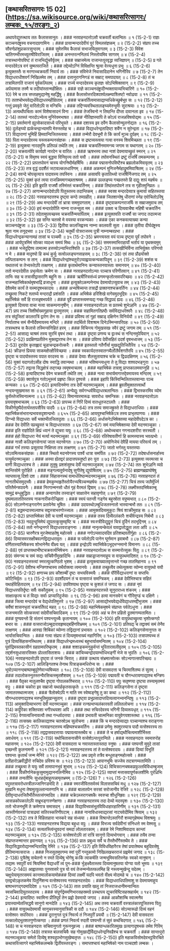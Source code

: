 ## [कथासरितसागरः 15 02] (https://sa.wikisource.org/wiki/कथासरित्सागरः/लम्बकः_१५/तरङ्गः_२)

अथापरेद्युरुत्थाय ततः कैलाससानुतः । ### नरवाहनदत्तोऽसौ चक्रवर्ती बलान्वितः ॥ १ (15-2-1)
राज्ञः काञ्चनदंष्ट्रस्य वचनादग्रगामिनः । ### प्रायान्मन्दरदेवीयं पुरं विमलसंज्ञकम् ॥ २ (15-2-2)
संप्राप तच्च सौवर्णप्रांशुप्राकारसुन्दरम् । ### सुमेरुमिव कैलासं सभाजयितुमागतम् ॥ ३ (15-2-3)
विवेश चातिगम्भीरमच्युतश्रीविराजितम् । ### अनन्तरत्ननिलयं निस्तोयमिव सागरम् ॥ ४ (15-2-4)
तत्रास्थानोपविष्टं तं राजभिर्द्युचरैर्वृतम् । ### सम्राजमेत्य राजान्तःपुरवृद्धा व्यजिज्ञपन् ॥  (15-2-5)
प्र गते मन्दरदेवेऽत्र वनं युष्मत्पराजिते । ### तद्देव्योऽग्निं विविक्षन्ति श्रुत्वा वेत्त्यधुना प्रभुः ॥ ६ (15-2-6)
इत्युक्तस्तैः स मरणाच्चक्रवर्ती निवार्य ताः । ### संविभेजे निवासादिदानेन भगिनीरिव ॥ ७ (15-2-7)
तेन विद्याधराधीशवर्गं निखिलमेव तम् । ### दत्तानुरागनिगडं स सम्राट् समपादयत् ॥ ८ (15-2-8)
तं च तत्रामितगतिं राजानं पूर्वकल्पितम् । ### राज्ये मन्दरदेवस्य कृतज्ञः सोऽभिषिक्तवान् ॥ ९ (15-2-9)
अर्पयामास तस्मै च तदीयांस्तान्महीक्षितः । ### राज्ञे काञ्चनदंष्ट्रादीन्भक्तायाव्यभिचारिणे ॥ १० (15-2-10)
रेमे च तत्र सप्ताहमुद्यानेषु महर्द्धिषु । ### कैलासोत्तरदिक्पार्श्वलक्ष्म्याश्लिष्टो नवोढया ॥ ११ (15-2-11)
ततश्चोभयवेद्यर्धविद्याधरमहीक्षिताम् । ### चक्रवर्तित्वमासाद्याप्यधिकेच्छुर्बभूव सः ॥ १२ (15-2-12)
गन्तुं प्रववृते जेतुं वारितोऽपि स मन्त्रिभिः । ### तद्दिग्व्यवस्थितालङ्घ्यमेरुभूमीः  सुराश्रयाः ॥ १३ (15-2-13)
अत्यर्थोपचिताः कामं विशेषासादनं विना । ### तेजस्विनो न तिष्ठन्ति दीप्ता दावानला इव ॥ १४ (15-2-14)
ततस्तं नारदोऽभ्येत्य मुनिरेवमभाषत । ### नीतिज्ञस्यापि ते कोऽयं राजन्नविषयोद्यमः ॥ १५ (15-2-15)
प्रवर्तमानो ह्युत्सेकादसाध्ये परिभूयते । ### दशास्य इव दर्पेण कैलासोन्मूलनोद्यतः ॥ १६ (15-2-16)
दुर्लङ्घ्यो ह्यर्कचन्द्राभ्यामपि मेरुस्तवेह च । ### विद्याधरेन्द्रतादिष्टा शर्वेण न सुरेन्द्रता ॥ १७ (15-2-17)
विद्याराणां भूमिर्हि हिमवान्विजितस्त्वया । ### तन्मेरौ देवभूमौ ते किं कार्यं मुञ्च दुर्ग्रहम् ॥ १८ (15-2-18)
पिता मन्दरदेवस्य यस्त्वकम्पनसंज्ञकः । ### स द्रष्टव्यस्त्वया गत्वा वनस्य शिवमिच्छता ॥ १९ (15-2-19)
इत्युक्त्वा नारदमुनिः प्रतिपन्नं तथेति तम् । ### चक्रवर्तिनमामन्त्र्य जगाम स यथागतम् ॥ २० (15-2-20)
चक्रवर्त्यपि कार्यज्ञो नारदेन च वारितः । ### ऋषभस्य तथा नाशं देवमायाच्छ्रुतं स्मरन् ॥ २१ (15-2-21)
स विमृश्य स्वयं बुद्ध्या विनिवृत्त्य ततो ययौ । ### तपोवनस्थितं द्रष्टुं राजर्षिं तमकम्पनम् ॥ २२ (15-2-22)
प्रापत्तपोवनं चास्य योगनिष्ठैर्महर्षिभिः । ### पद्मासनोपविष्टैश्च ब्रह्मलोकमिवावृतम् ॥ २३ (15-2-23)
तत्र वृद्धं ददर्शैतं जटावल्कलधारिणम् । ### अकम्पनं मुनिजनैर्महाद्रुममिवाश्रितम् ॥ २४ (15-2-24)
ववन्दे चोपसृत्यात्र पादावस्य तपस्विनः । ### असावपि कृतातिथ्यो राजर्षिर्निजगाद तम् ॥ २५ (15-2-25)
युक्तं कृतं त्वया राजन्निममागच्छताश्रमम् । ### उल्लङ्घ्य गच्छतस्ते हि दद्युः शापं महर्षयः ॥ २६ (15-2-26)
इति ब्रुवति राजर्षौ तस्मिंस्तं चक्रवर्तिनम् । ### तिष्ठंस्तपोवने तत्र स गृहीतमुनिव्रतः ॥ २७ (15-2-27)
आगान्मन्दरदेवोऽपि पितुस्तस्य तदान्तिकम् । ### स्वस्रा मन्दरदेव्यात्र कुमार्या सहितस्तया ॥ २८ (15-2-28)
नरवाहनदत्तश्च दृष्ट्वा कण्ठे तमग्रहीत् । ### जितशान्तेषु धीराणां स्नेह एवोचितोऽरिषु ॥ २९ (15-2-29)
अथ मन्दरदेवीं तां भ्रात्रा सममुपागताम् । ### दृष्ट्वाकम्पनराजर्षिः स सम्राजमुवाच तम् ॥ ३० (15-2-30)
इयं मन्दरदेवीति नाम्ना राजन्सुता मम । ### उक्ता च दिव्यवाचैषा महिषी चक्रवर्तिनः ॥ ३१ (15-2-31)
तदेतामुपयच्छस्व चक्रवर्तिन्मयार्पिताम् । ### इत्युक्तवति राजर्षौ सा जगाद तदात्मजा ॥ ३२ (15-2-32)
इह सन्ति चतस्रो मे वयस्या वरकन्यकाः । ### एका कनकवत्याख्या कन्या काञ्चनदंष्ट्रजा ॥ ३३ (15-2-33)
द्वितीया कालजिह्वस्य नाम्ना कालवती सुता । ### तृतीया दीर्घदंष्ट्रस्य श्रुता नाम तनूद्भवा ॥ ३४ (15-2-34)
चतुर्थी पोत्रराजस्य पुत्री नाम्नाम्बरप्रभा । ### विद्याधरेन्द्रकन्यानामहं तासां च पञ्चमी ॥ ३५ (15-2-35)
भ्रमन्त्यस्ता वयं पञ्च दृष्ट्वा पूर्वं तपोवने । ### आर्यपुत्रमिमं सोत्का व्यदध्म समयं मिथः ॥ ३६ (15-2-36)
सममस्माभिराहार्यो भर्तायं या पृथक्त्वमुम् । ### भजेदुद्दिश्य तामात्मा हत्तव्योऽन्याभिराश्विति ॥ ३७ (15-2-37)
तत्सखीभिर्विना ताभिर्युक्तः परिणयो न मे । ### मादृश्यो हि कथं कुर्युः सत्वोल्लङ्घनसाहसम् ॥ ३८ (15-2-38)
एवं तया प्रौढयोक्ते तत्पिताकम्पनः स तान् । ### विद्याधरेन्द्रांश्चतुरोऽप्याह्वयत्कन्यकापितॄन् ॥ ३९ (15-2-39)
शशंस च यथातत्त्वं स तेभ्यस्तेऽपि तत्क्षणम् । ### कृतार्थमानिनः कन्यास्तनयास्ताः समानयन् ॥ ४० (15-2-40)
ततो मन्दरदेवीतः प्रभृत्येताः क्रमेण सः । ### नरवाहनदत्तोऽन्याः पञ्चात्र परिणीतवान् ॥ ४१ (15-2-41)
ताभिः सह च तत्रासीद्वासराणि बहूनि सः । ### ऋषींस्त्रिसंध्यं प्रणमन्कृतोत्सवपरिच्छदः ॥ ४२ (15-2-42)
राजन्महाभिषेकार्थमृषभाद्रिं व्रजाधुना । ### इत्युक्तेऽकम्पनेनाथ देवमायोऽप्युवाच तम् ॥ ४३ (15-2-43)
देवैवमेव कार्यं ते यस्मादृषभकादयः । ### अभ्यषिच्यन्त तत्राद्रौ प्राक्तनाश्चक्रवर्तिनः ॥ ४४ (15-2-44)
तच्छ्रुत्वा निकटे श्लाघ्ये मन्दराद्रौ प्रशंसति । ### अभिषेकं हरिशिखे वागेवमुदभूद्दिवः ॥ ४५ (15-2-45)
महाभिषेकं सर्वे हि राजन्नृषभपर्वते । ### पूर्वे प्राप्तास्त्वमप्यद्य गच्छ सिद्धपदं ह्यदः ॥ ४६ (15-2-46)
इत्युक्तो दिव्यया वाचा नत्वा साकम्पनानृषीन् । ### नरवाहनदत्तोऽतः स प्रतस्थे शुभेऽहनि ॥ ४७ (15-2-47)
प्राप तच्च त्रिशीर्षाख्यगुहाया द्वारमुत्तरम् । ### सहामितगतिप्रष्ठैः सर्वविद्याधरेश्वरैः ॥ ४८ (15-2-48)
तत्र संपूजितां कालरात्रिं द्वारेण तेन सः । ### प्रविश्य तां गुहां सम्राड् दक्षिणेन विनिर्ययौ ॥ ४९ (15-2-49)
निर्यातश्च समं सैन्यैर्देवमायस्य मन्दिरे । ### तदर्थितो विशश्राम दिनेऽस्मिन्सपरिग्रहः ॥ ५० (15-2-50)
तत्रस्थश्च स कैलासे तस्मिन्संनिहितं हरम् । ### विचिन्त्य गोमुखसखः स्वैरं द्रष्टुं जगाम तम् ॥ ५१ (15-2-51)
आसाद्य चाश्रमं तस्य सुरभिं वृषभं तथा । ### दृष्ट्वा प्रणम्य च द्वाःस्थं स नन्दिनमुपेयिवान् ॥ ५२ (15-2-52)
प्रदक्षिणप्रतीतेन मुक्तद्वारश्च तेन सः । ### प्रविश्य देवीसहितं ददर्श वृषभध्वजम् ॥ ५३ (15-2-53)
दूरादेव कृताह्लादं चूडाचन्द्रकरोत्करैः । ### इतस्ततो गतैर्गौर्या मुखद्युतिजितैरिव ॥ ५४ (15-2-54)
क्रीडन्तं प्रियया साकमक्षैरक्षैरिवेच्छया । ### स्वकार्यदत्तस्वातन्त्र्यैर्लोलैर्वशगतैरपि ॥ ४५ (15-2-55)
दृष्ट्वा च पादयोस्तस्य पपात वरदस्य सः । ### देव्याः शैलसुतायाश्च चक्रे च द्विःप्रदक्षिणम् ॥ ५६ (15-2-56)
युक्तं यदागतोऽसीह दोषः स्याद्धि तवान्यथा । ### भविष्यन्त्यधुना ते तु विद्याः शश्वदभङ्गुराः ॥ ५७ (15-2-57)
तद्वत्स सिद्धक्षेत्रं तद्गच्छ त्वमृषभाचलम् । ### महाभिषेकं तत्राशु प्राप्तकालमवाप्नुहि ॥ ५८ (15-2-58)
इत्यादिष्टश्च देवेन चक्रवर्ती तथेति तम् । ### नत्वा सभार्यमागात्तद्देवमायस्य मन्दिरम् ॥ ५९ (15-2-59)
क्वार्यपुत्र गतोऽभूस्त्वं प्रहृष्टः किल दृश्यसे । ### इहापि किंस्विन्मिलितास्तवान्याः पञ्च कन्यकाः ॥ ६० (15-2-60)
इत्यादिनर्मणा तत्र देवीं मदनमञ्चुकाम् । ### ब्रुवतीमुक्ततत्त्वार्थो नन्दयन्सुखमास्त सः ॥ ६१ (15-2-61)
अन्येद्युः सर्वगन्धर्वविद्याधरबलान्वितः । ### द्विभास्करमिव व्योम कुर्वंस्तेजस्विनात्मना ॥ ६२ (15-2-62)
विमानवरमारूढः सावरोधः समन्त्रिकः । ### नरवाहनदत्तोऽतः प्रययावृषभाचलम् ॥ ६३ (15-2-63)
प्रापच्च तं गिरिं दिव्यं वातधूतजटालतैः । ### विकीर्णपुष्पैर्दत्तार्घस्तापसैरिव पादपैः ॥ ६४ (15-2-64)
तत्र तस्य समाजह्रुस्ते ते विद्याधराधिपाः । ### महाभिषेकसंभारान्प्रभावसदृशान्प्रभोः ॥ ६५५ (15-2-65)
आययुश्चाभिषेकेऽत्र तस्य प्राभृतपाणयः । ### दिग्भ्यो विद्याधराः सर्वे भक्तभीतजितादृताः ॥ ६६ (15-2-66)
अर्धासनेऽभिषेक्तव्या महादेवीपदेऽत्र का । ### देव देवीति पप्रच्छुस्तं च विद्याधरास्ततः ॥ ६७ (15-2-67)
समं मयाभिषेक्तव्या देवी मदनमञ्चुका । ### इति राज्ञोदिते क्षिप्रं ध्यानं ते द्युचरा ययुः ॥ ६८ (15-2-68)
अथोच्चचार गगनादशरीरा सरस्वती । ### हंहो विद्याधरा नेयं मर्त्या मदनमञ्चुका ॥ ६९ (15-2-69)
रतिरेषावतीर्णा हि कामस्यास्य भवत्प्रभोः । ### नासौ कलिङ्गसेनायां जाता मदनवेगतः ॥ ७० (15-2-70)
अयोनिजेयं देवैर्हि मायया परिवर्त्य तम् । ### गर्भं तस्याः प्रसूताया निक्षिप्ता तत्र तत्क्षणम् ॥ ७१ (15-2-71)
जातो भर्गस्तु यस्तस्याः सोऽयमित्यकसंज्ञकः । ### स्थितो मदनवेगस्य पार्श्वे धात्रा समर्पितः ॥ ७२ (15-2-72)
तदेषार्धासनार्हास्य पत्युर्मदनमञ्चुका । ### अस्या ह्येतद्वरं प्रादात्तपस्तुष्टो हरः पुरा ॥ ७३ (15-2-73)
इत्युक्त्वा व्यरमत्सा च वाणी विद्याधराश्च ते । ### तुतुषुः प्रशशंसुश्च देवीं मदनमञ्जुकाम् ॥ ७४ (15-2-74)
ततः शुभेऽहनि व्यग्रे शान्तिसोमे पुरोहिते । ### मङ्गल्यतूर्यनादेषु सुगीतेषु द्युयोषिताम् ॥ ७५ (15-2-75)
ब्राह्मणब्रह्मघोषेषु व्याप्तवत्सु दिशो दश । ### सिंहासनस्थं वामार्धतिष्ठन्मदनमञ्चुकम् ॥ ७६ (15-2-76)
नरवाहनदत्तं तं नानातीर्थसमुद्भवैः । ### हेमकुम्भाहृतैस्तोयैरभ्यषिञ्चन्महर्षयः ॥ ७७ (15-2-77)
चित्रं तस्य जलैर्मूर्ध्नि पतितैर्मन्त्रपावनैः । ### निरगान्मनसो धौतं गृहं वैरमलं द्विषाम् ॥ ७८ (15-2-78)
लक्ष्मीस्तदभिषेकाम्बु सामुद्रं बन्धुबुद्धितः । ### अन्वागतेव तस्याङ्गं साक्षात्तेन सहावृणोत् ॥ ७९ (15-2-79)
पुष्पमालाततिस्तस्य नाकनारीकरोज्झिता । ### स्वयं पतन्ती गङ्गेव बहुस्रोता वपुष्यभात् ॥ ८० (15-2-80)
सोऽरुणेनाङ्गरागेण प्रतापेनेव भूषितः । ### उदयस्थोऽम्बुधिजलस्नातो भास्वान्बभौ ततः ॥ ८१ (15-2-81)
बद्धमन्दारमाल्यश्च सद्वस्त्राभरणोज्ज्वलः । ### आमुक्तदिव्यमुकुटः श्रियं शाक्रीमुवाह सः ॥ ८२ (15-2-82)
प्राप्ताभिषेका देवी च पार्श्वे मदनमञ्चुका । ### तस्य दिव्यैरलंकारैः शचीवेन्द्रस्य निर्बभौ ॥ ८३ (15-2-83)
नददुन्दुभिमेघं द्युपतत्कुसुमवृष्टि च । ### स्वःस्त्रीविद्युद्वृत्तं चित्रं दुर्दिनं तदभूद्दिनम् ॥ ८४ (15-2-84)
ततो नगेन्द्रनगरे विद्याधरवराङ्गनाः । ### नानृत्यन्केवलं यावद्वातोद्धूता लता अपि ॥ ८५ (15-2-85)
चारणैरत्र मुरजेष्वाहतेषु महोत्सवे । ### नगोऽप्यवादयदिव प्रतिशब्दवतीर्गुहाः ॥ ८६ (15-2-86)
दिव्यासवरसक्षीबवल्गद्विद्याधरावृतः । ### स पर्वतोऽपि पानेन घूर्णमान इवाबभौ ॥ ८७ (15-2-87)
वर्णितास्याभिषेकस्य शोभानेनैव वीक्ष्य यत् । ### इन्द्रोऽपि स्वाभिषेकेऽभूद्भग्नमानो विमानगः ॥ ८८ (15-2-88)
एवं प्राप्तयथाभीष्टचक्रवर्त्यभिषेचनः । ### नरवाहनदत्तोऽथ स सस्मारोत्सुकः पितुः ॥ ८९ (15-2-89)
संमन्त्र्य च समं सद्यः सचिवैर्गोमुखादिभिः । ### सम्राड्राजानमाहूय स वायुपथमादिशत् ॥ ९० (15-2-90)
नरवाहनदत्तस्त्वां स्मरत्युत्कण्ठितो भृशम् । ### इत्युक्त्वाख्यातवृत्तान्तो गच्छ तातमिहानय ॥ ९१ (15-2-91)
देवीश्च मन्त्रिणश्चास्य तथैवोक्त्वा त्वमानयेः । ### तच्छ्रुत्वैव तथेत्युक्त्वा व्योम्ना वायुपथो ययौ ॥ ९२ (15-2-92)
क्षणाच्च प्राप कौशाम्बीं दृष्टः सभयविस्मयैः । ### पौरैर्विद्याधराणां स सप्तभिः कोटिभिर्वृतः ॥ ९३ (15-2-93)
ददर्शोदयनं तं च वत्सराजं समन्त्रिकम् । ### देवीभिश्चात्र सहितं यथार्हविहितादरम् ॥ ९४ (15-2-94)
उपविश्याथ पृष्ट्वा च कुशलं तं जगाद सः । ### नृपं विद्याधरपतिर्दृष्टः सर्वैः सकौतुकम् ॥ ९५ (15-2-95)
नरवाहनदत्तस्ते सूनुराराध्य शंकरम् । ### साक्षात्कृत्य च तं विद्याः सर्वाः प्राप्यारिदुर्जयाः ॥ ९६ (15-2-96)
हत्वा मानसवेगं च गौरिमुण्डं च दक्षिणे । ### जित्वा मन्दरदेवं च वेद्यर्धपतिमुत्तरे ॥ ९७ (15-2-97)
आसाद्योभयवेद्यर्धविद्याधरमद्दीभुजाम । ### सर्वेषां शासनभृतां चक्रवर्तिपदं महत् ॥ ९८ (15-2-98)
महाभिषेकमृषभे संप्राप्तः पर्वतेऽधुना । ### राजन्स्मरति सोत्कस्त्वां सदेवीसचिवादिकम् ॥ ९९ (15-2-99)
अहं च तेन प्रहितो द्रुतमागम्यतामितः । ### पुण्यवन्तो हि संतानं पश्यन्त्युच्चैः कृतान्वयम् ॥ १०० (15-2-100)
इति वायुपथाच्छ्रुत्वा भृशोत्कण्ठो बभार सः । ### वत्सराजोऽम्बुदारावहृष्यद्बर्हिणविभ्रमम् ॥ १०१ (15-2-101)
प्रतिपद्य च तद्वाक्यं समं तेनैव तत्क्षणम् । ### आरुह्य शिबिकां व्योम्ना तद्विद्यानां प्रभावतः ॥ १०२ (15-2-102)
कलिङ्गसेनानुगतः स भार्यासचिवान्वितः । ### गत्वा संप्राप तं दिव्यमृषभाख्यं महागिरिम् ॥ १०३ (15-2-103)
तत्रापश्यच्च तं पुत्रं दिव्यसिंहासनस्थितम् । ### विद्याधरेन्द्रमध्यस्थं बहुभार्यासमन्वितम् ॥ १०४ (15-2-104)
पूर्वाद्रिमस्तकासीनं ग्रहग्रामपरिष्कृतम् । ### शशाङ्कमनुकुर्वन्तं भूरितारावलीवृतम् ॥ १०५ (15-2-105)
तद्दर्शनसुधासारसिक्तः प्रोल्लासिताशयः । ### कांचिच्चन्द्रोदयाम्भोधिभङ्गीं भेजे स भूपतिः ॥ १०६ (15-2-106)
नरवाहनदत्तोऽपि दृष्ट्वा तं जनकं चिरात् । ### उत्थाय संभ्रमात्सोत्कः सोऽभ्यगात्सपरिच्छदः ॥ १०७ (15-2-107)
आलिङ्गितश्च तेनाथ पित्राङ्कमधिरोप्य सः । ### भूयोऽप्यानन्दबाष्पाम्बुपूरेणेवाभ्यषिच्यत ॥ १०८ (15-2-108)
देवी वासवदत्ता च चिरमाश्लिष्य तं सुतम् । ### तदालोकस्नुतस्तन्यैरसिचत्स्मृतशैशवम् ॥ १०९ (15-2-109)
पद्मावती च यौगन्धरायणाद्याश्च मन्त्रिणः । ### पैतृका मातुलश्चैव दृष्ट्वा गोपालकश्चिरात् ॥ ११० (15-2-110)
पपुः सतृष्णया दृष्ट्या तस्यामृतमयं वपुः । ### चकोरा इव सम्राजो यथार्हकृतसत्कृतेः ॥ १११ (15-2-111)
कलिङ्गसेना तं दृष्ट्वा जामातरमथात्मजाम् । ### त्रैलोक्येऽपि न माति स्म स्वेष्वङ्गेषु तु का कथा ॥ ११२ (15-2-112)
यौगन्धरायणाद्याश्च मरुभूतिमुखान्सुतान् । ### दृष्ट्वा प्रभुप्रसादाप्तदिव्यत्वानभ्यनन्दिषुः ॥ ११३ (15-2-113)
आमुक्तदिव्याभरणा देवी मदनमञ्चुका । ### रत्नप्रभाप्यलंकारवती ललितलोचना ॥ ११४ (15-2-114)
कर्पूरिका शक्तियशा भगीरथयशा अपि । ### तथा रुचिरदेवस्य भगिनी दिव्यरूपधृत् ॥ ११५ (15-2-115)
वेगवत्यजिनावत्यौ तथा गन्धर्वदत्तया । ### प्रभावती चात्मनिका वायुवेगयशास्तथा ॥ ११६ (15-2-116)
तत्सख्यः कालिकाद्याश्च चतस्रोऽथ सुलोचना । ### किं च मन्दरदेव्याद्याः पञ्चान्याश्च वराङ्गनाः ॥ ११७ (15-2-117)
नरवाहनदत्तस्य महिष्यश्चक्रवर्तिनः । ### प्रणेमुः श्वशुरस्यात्र पादौ वत्सेश्वरस्य ताः ॥ ११८ (15-2-118)
तद्वद्वासवदत्तायाः पद्मावत्यास्तथैव च । ### ते च हर्षाद्यथौचित्यमाशीर्भिस्ता अवर्धयन् ॥ ११९ (15-2-119)
यथोचितासनासीने वत्सेशेऽन्तःपुरान्विते । ### नरवाहनदत्तः स्वमारुरोह महासनम् ॥ १२० (15-2-120)
देवी वासवदत्ता च नवास्तास्तास्तदा स्नुषाः । ### पश्यन्ती मुमुदे तासां पृच्छन्ती कुलनामनी ॥ १२१ (15-2-121)
नरवाहनदत्तस्य तां ते वत्सेश्वरादयः । ### दिव्यां विभूतिं पश्यन्तः कृतार्थं जन्म मेनिरे ॥ १२२ (15-2-122)
अथ प्रवृत्ते तत्रैव बन्धुसङ्गमहोत्सवे । ### प्रतीहारोऽब्रवीद्धीरो रुचिदेवः प्रविश्य सः ॥ १२३ (15-2-123)
आपानभूमिः सज्जेय तदत्रागम्यतामिति । ### तच्छ्रुत्वा ते ययुः सर्वे तामापानभुवं शुभाम् ॥ १२४ (15-2-124)
विचित्ररत्नचषकप्रफुल्लविविधाम्बुजाम् । ### विकीर्णानेककुसुमामुद्याननलिनीमिव ॥ १२५ (15-2-125)
व्याप्तां मत्तासवापूर्णकलशीमिः पुरंध्रिभिः । ### तन्वतीभिः सुधाहर्तृबाहूत्पन्नामृतभ्रमम् ॥  (15-2-126)
? ।  १२६ (15-2-126)
पपुस्तत्रावरोधस्त्रीलज्जानिगडभेदि ते । ### स्मरजीवितसर्वस्वं विलाससचिवं मधु ॥ १२७ (15-2-127)
मुखानि मधुना तेषामुत्फुल्लान्यरुणानि च । ### बालातपेन सरसां सरोजानीव रेजिरे ॥ १२८ (15-2-128)
देवीवृन्दाधरजितैर्भीतैस्तत्संगमादिव । ### चक्रेऽब्जरागचषकैः स्वरुचा शीधुनिह्रवः ॥ १२९ (15-2-129)
आसन्नकोपकालेऽपि सभ्रूभङ्गारुणेक्षणाः । ### नरवाहनदत्तस्य तदा देव्यो मदस्पृशः ॥ १३० (15-2-130)
ततो भोजनभूमिं ते क्रमेणात्र समासदन् । ### विद्याविभवसंभूतविविधाहारहारिणीम् ॥ १३१ (15-2-131)
आस्तीर्णवस्त्रां पात्राढ्यां सतिरस्करिणीपटाम् । ### नानाविधास्वाद्यरसां नाट्यवेदीमिव श्रियाम् ॥ १३२ (15-2-132)
तत्र ते विहिताहारा भास्करे सह संध्यया । ### विश्रान्तेऽस्तगिरौ शय्यागृहेष्वथ विशश्रमुः ॥ १३३ (15-2-133)
नरवाहनदत्तश्च विद्यया बहुधा वपुः । ### विभज्य सर्वदेवीनां संनिधत्ते स्म वेश्मसु ॥ १३४ (15-2-134)
सत्यतस्त्विंन्दुवदनां समदां लोलतारकाम् । ### रेमे निशामिवादाय कान्तां मदनमञ्चुकाम् ॥ १३५ (15-2-135)
वत्सेश्वरोऽपि तां रात्रिं सानुगो दिव्यभोगवान् । ### तयैव तन्वा संप्राप्तजन्मान्तर इवानयत् ॥ १३६ (15-2-136)
प्रातः प्रबुध्य सर्वे च तैस्तैर्भोगैस्तथैव ते । ### विद्यासिद्धवरोद्यानमन्दिरादिषु रेमिरे ॥ १३७ (15-2-137)
इति विविधविहारैरत्र तेषां प्रयातेष्वथ बहुदिवसेषु प्रीतिमान्वत्सराजः । ### निजसुतमुपगम्य स्वां पुरीं गन्तुकामो निखिलखचरराजं प्रह्वमेवं जगाद ॥ १३८ (15-2-138)
पुत्रैतेषु सचेतनो न रमते दिव्येषु भोगेषु कःकिं त्वाकर्षति जन्मभूमिवसतिस्नेहः स्वको मानुषान् । तद्यामः स्वपुरीं वयं श्रियमिमां वैद्याधरीं त्वं पुन-### र्भुङ्क्ष्वैतास्तव दिव्यमानुषतया योग्या यतो भूमयः ॥ १३९ (15-2-140)
आह्वातव्याः पुनरवसरे पुत्र यो वयं तेजन्मन्येतत्फलमिह हि नस्त्वन्मुखेन्दु यदेतम् । चक्षुःपेयामृतरसमयं कान्तमालोकयामो### दिव्यां लक्ष्मीं यदपि भवतो वीक्ष्य मोदामहे च ॥ १४० (15-2-142)
एतद्वचोऽकृतकमेव पितुर्निशन्य वत्सेश्वरस्य नरवाहनदत्तदेवः । ### विद्याधराधिपतिमाशु स देवमायमाहूय बाष्पभरगद्गदमादिदेश ॥ १४१ (15-2-143)
तातः प्रयाति खलु तां निजराजधानीमन्वान्वितः स्वसचिवादियुतस्तदस्य । ### संपूर्णद्वेममणिभारसहस्रमग्रे प्रस्थापय द्युचरविष्टिसहस्रहार्यम् ॥ १४२ (15-2-144)
इत्यादिष्टः स्वामिना प्रीतिपूर्वं तेन प्रह्वो देवमायो जगाद । ### आकौशाम्बि स्वात्मनैव प्रयास्याम्येतत्सिद्ध्यै सानुगो मानदेति ॥ १४३ (15-2-145)
अथ तस्य चक्रवर्ती वस्त्रालंकारपूजितस्य पितुः । ### वायुपथदेवमायौ सानुचरस्यानुयात्रिकौ स ददौ ॥ १४४ (15-2-146)
सोऽप्यारूढो दिव्यं वहनं वत्सेश्वरः सपरिवारः । ### दूरानुगतं पुत्रं निवर्त्य तं निजपुरीं प्रययौ ॥  (15-2-147)
देवी वासवदत्ता तत्कालोद्भूतशतगुणोत्कण्ठा । ### प्रणतं निवर्त्य रुदती पश्यन्ती तं सुतं कथंचिदगात् ॥ १४६ (15-2-148)
स च नरवाहनदत्तः सचिवानुगतो गुरूननुव्रज्य । ### बाष्पान्धकारितमुखः प्रत्यागादृषभकं तमेव गिरिम् ॥ १४७ (15-2-149)
तत्रास्त बालसचिवैः सह गोमुखाद्यैर्विद्याधरेन्द्रनिवहैश्च स चक्रवर्ती । ### सान्तःपुरो मदनमञ्चुकया समेतो दिव्येषु शश्वदुपभोगसुखेष्वतृप्तः ॥ १४८ (15-2-150)
इति महाकविसोमदेवभट्टविरचिते कथासरित्सागरे महाभिषेकलम्बके द्वितीयस्तरङ्गः । समाप्तश्चायं महाभिषेको नाम पञ्चदशो लम्बकः । 